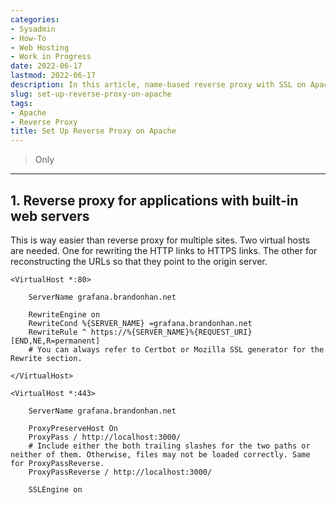 ```yaml
---
categories:
- Sysadmin
- How-To
- Web Hosting
- Work in Progress
date: 2022-06-17
lastmod: 2022-06-17
description: In this article, name-based reverse proxy with SSL on Apache is discussed.
slug: set-up-reverse-proxy-on-apache
tags:
- Apache
- Reverse Proxy
title: Set Up Reverse Proxy on Apache
---
```



> Only 

---

## 1. Reverse proxy for applications with built-in web servers

This is way easier than reverse proxy for multiple sites. Two virtual hosts are needed. One for rewriting the HTTP links to HTTPS links. The other for reconstructing the URLs so that they point to the origin server.

```apacheconf
<VirtualHost *:80>

	ServerName grafana.brandonhan.net

	RewriteEngine on
	RewriteCond %{SERVER_NAME} =grafana.brandonhan.net
	RewriteRule ^ https://%{SERVER_NAME}%{REQUEST_URI} [END,NE,R=permanent]
	# You can always refer to Certbot or Mozilla SSL generator for the Rewrite section.

</VirtualHost>

<VirtualHost *:443>

	ServerName grafana.brandonhan.net

	ProxyPreserveHost On
	ProxyPass / http://localhost:3000/
	# Include either the both trailing slashes for the two paths or neither of them. Otherwise, files may not be loaded correctly. Same for ProxyPassReverse.
	ProxyPassReverse / http://localhost:3000/

	SSLEngine on
	
```